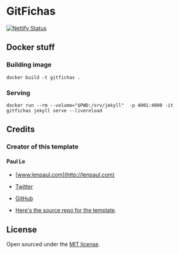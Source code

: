 # GitFichas

[![Netlify Status](https://api.netlify.com/api/v1/badges/66b3d264-55b3-4051-a693-49c7107a2b8f/deploy-status)](https://app.netlify.com/sites/gitfichas/deploys)

## Docker stuff

### Building image

```console
docker build -t gitfichas .
```

### Serving

```console
docker run --rm --volume="$PWD:/srv/jekyll"  -p 4001:4000 -it gitfichas jekyll serve --livereload
```

## Credits

### Creator of this template

#### Paul Le

* [www.lenpaul.com](http://lenpaul.com)

* [Twitter](https://twitter.com/paululele)

* [GitHub](https://github.com/LeNPaul)

* [Here's the source repo for the template](https://github.com/lenpaul/portfolio-jekyll-theme/).

## License

Open sourced under the [MIT license](https://github.com/LeNPaul/portfolio-jekyll-theme/blob/gh-pages/LICENSE.md).
